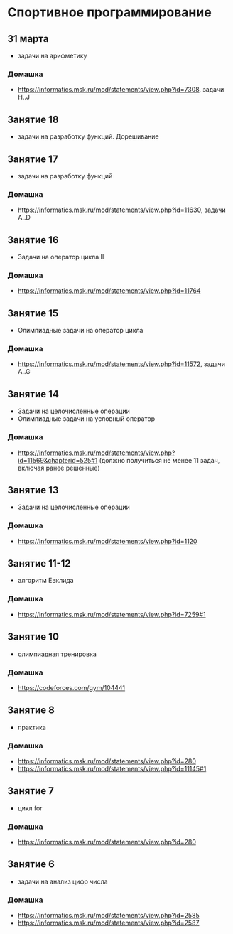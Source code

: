 # Спортивное программирование
## 31 марта
+ задачи на арифметику
### Домашка
+ https://informatics.msk.ru/mod/statements/view.php?id=7308, задачи H..J
## Занятие 18
+ задачи на разработку функций. Дорешивание

## Занятие 17
+ задачи на разработку функций
### Домашка
+ https://informatics.msk.ru/mod/statements/view.php?id=11630, задачи A..D
## Занятие 16
+ Задачи на оператор цикла II
### Домашка
+ https://informatics.msk.ru/mod/statements/view.php?id=11764
## Занятие 15
+ Олимпиадные задачи на оператор цикла
### Домашка
+ https://informatics.msk.ru/mod/statements/view.php?id=11572, задачи A..G
## Занятие 14
+ Задачи на целочисленные операции
+ Олимпиадные задачи на условный оператор
### Домашка
+ https://informatics.msk.ru/mod/statements/view.php?id=11569&chapterid=525#1 (должно получиться не менее 11 задач, включая ранее решенные)
## Занятие 13
+ Задачи на целочисленные операции
### Домашка
+ https://informatics.msk.ru/mod/statements/view.php?id=1120
## Занятие 11-12
+ алгоритм Евклида
### Домашка
+ https://informatics.msk.ru/mod/statements/view.php?id=7259#1
## Занятие 10
+ олимпиадная тренировка
### Домашка
+ https://codeforces.com/gym/104441
## Занятие 8
+ практика
### Домашка
+ https://informatics.msk.ru/mod/statements/view.php?id=280
+ https://informatics.msk.ru/mod/statements/view.php?id=11145#1
## Занятие 7
+ цикл for
### Домашка
+ https://informatics.msk.ru/mod/statements/view.php?id=280
## Занятие 6
+ задачи на анализ цифр числа
### Домашка
+ https://informatics.msk.ru/mod/statements/view.php?id=2585
+ https://informatics.msk.ru/mod/statements/view.php?id=2587